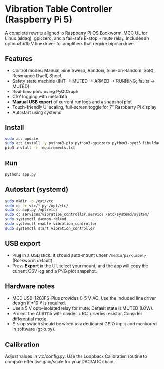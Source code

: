 # Vibration Table Controller (Raspberry Pi 5)

A complete rewrite aligned to Raspberry Pi OS Bookworm, MCC UL for Linux (uldaq), gpiozero, and a fail-safe E-stop + mute relay.
Includes an optional ±10 V line driver for amplifiers that require bipolar drive.

## Features
- Control modes: Manual, Sine Sweep, Random, Sine-on-Random (SoR), Resonance Dwell, Shock
- Safety state machine (INIT → MUTED → ARMED → RUNNING; faults → MUTED)
- Real-time plots using PyQtGraph
- CSV logging with metadata
- **Manual USB export** of current run logs and a snapshot plot
- Touch-friendly UI scaling, full-screen toggle for 7" Raspberry Pi display
- Autostart using systemd

## Install
```bash
sudo apt update
sudo apt install -y python3-pip python3-gpiozero python3-pyqt5 libuldaq
pip3 install -r requirements.txt
```

## Run
```bash
python3 app.py
```

## Autostart (systemd)
```bash
sudo mkdir -p /opt/vtc
sudo cp -r vtc/*.py /opt/vtc/
sudo cp app.py /opt/vtc/
sudo cp services/vibration_controller.service /etc/systemd/system/
sudo systemctl daemon-reload
sudo systemctl enable vibration_controller
sudo systemctl start vibration_controller
```

## USB export
- Plug in a USB stick. It should auto-mount under `/media/pi/<label>` (Bookworm default). 
- Press **Export** in the UI, select your mount, and the app will copy the current CSV log and a PNG plot snapshot.

## Hardware notes
- MCC USB-1208FS-Plus provides 0–5 V AO. Use the included line driver design if ±10 V is required.
- Use a 5 V opto-isolated relay for mute. Default state is MUTED (LOW).
- Protect the ADS1115 with divider + RC + series resistor. Consider differential mode.
- E-stop switch should be wired to a dedicated GPIO input and monitored in software (gpio.py).

## Calibration
Adjust values in vtc/config.py.
Use the Loopback Calibration routine to compute effective gain/scale for your DAC/ADC chain.
